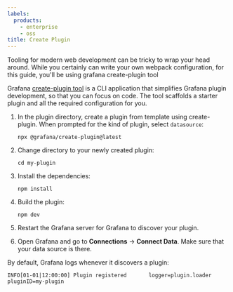 ```yaml
---
labels:
  products:
    - enterprise
    - oss
title: Create Plugin
---
```


Tooling for modern web development can be tricky to wrap your head around. While you certainly can write your own webpack configuration, for this guide, you'll be using grafana create-plugin tool

Grafana [create-plugin tool](https://www.npmjs.com/package/@grafana/create-plugin) is a CLI application that simplifies Grafana plugin development, so that you can focus on code. The tool scaffolds a starter plugin and all the required configuration for you.

1. In the plugin directory, create a plugin from template using create-plugin. When prompted for the kind of plugin, select `datasource`:

   ```
   npx @grafana/create-plugin@latest
   ```

1. Change directory to your newly created plugin:

   ```
   cd my-plugin
   ```

1. Install the dependencies:

   ```
   npm install
   ```

1. Build the plugin:

   ```
   npm dev
   ```

1. Restart the Grafana server for Grafana to discover your plugin.
1. Open Grafana and go to **Connections** -> **Connect Data**. Make sure that your data source is there.

By default, Grafana logs whenever it discovers a plugin:

```
INFO[01-01|12:00:00] Plugin registered       logger=plugin.loader pluginID=my-plugin
```
